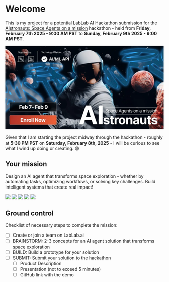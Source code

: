 # Welcome
This is my project for a potential LabLab AI Hackathon submission for the [AIstronauts: Space Agents on a mission](https://lablab.ai/event/aistronauts-space-agents-on-a-mission?utm_medium=newsletter_paid&utm_source=email1&utm_campaign=AIstronauts) hackathon - held from **Friday, February 7th 2025 - 9:00 AM PST** to **Sunday, February 9th 2025 - 9:00 AM PST**.

![](./screenshots/cm5xsfsfx000q357q5hktprpp_imageLink_xm1pbz0a98.png)

Given that I am starting the project midway through the hackathon - roughly at **5:30 PM PST** on **Saturday, February 8th, 2025** - I will be curious to see what I wind up doing or creating. 😅

## Your mission
Design an AI agent that transforms space exploration - whether by automating tasks, optimizing workflows, or solving key challenges. Build intelligent systems that create real impact!

![](./screenshots/Screenshot%202025-02-08%20at%205.49.35 PM.png)
![](./screenshots/Screenshot%202025-02-08%20at%205.52.10 PM.png)
![](./screenshots/Screenshot%202025-02-08%20at%205.53.17 PM.png)
![](./screenshots/Screenshot%202025-02-08%20at%205.55.00 PM.png)
![](./screenshots/Screenshot%202025-02-08%20at%205.59.14 PM.png)

## Ground control

Checklist of necessary steps to complete the mission:

- [ ] Create or join a team on LabLab.ai
- [ ] BRAINSTORM: 2-3 concepts for an AI agent solution that transforms space exploration
- [ ] BUILD: Build a prototype for your solution
- [ ] SUBMIT: Submit your solution to the hackathon
    - [ ] Product Description
    - [ ] Presentation (not to exceed 5 minutes)
    - [ ] GitHub link with the demo

